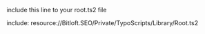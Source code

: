 include this line to your root.ts2 file

include: resource://Bitloft.SEO/Private/TypoScripts/Library/Root.ts2
